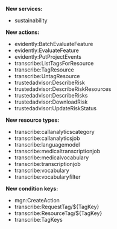 **New services:**

- sustainability

**New actions:**

- evidently:BatchEvaluateFeature
- evidently:EvaluateFeature
- evidently:PutProjectEvents
- transcribe:ListTagsForResource
- transcribe:TagResource
- transcribe:UntagResource
- trustedadvisor:DescribeRisk
- trustedadvisor:DescribeRiskResources
- trustedadvisor:DescribeRisks
- trustedadvisor:DownloadRisk
- trustedadvisor:UpdateRiskStatus

**New resource types:**

- transcribe:callanalyticscategory
- transcribe:callanalyticsjob
- transcribe:languagemodel
- transcribe:medicaltranscriptionjob
- transcribe:medicalvocabulary
- transcribe:transcriptionjob
- transcribe:vocabulary
- transcribe:vocabularyfilter

**New condition keys:**

- mgn:CreateAction
- transcribe:RequestTag/${TagKey}
- transcribe:ResourceTag/${TagKey}
- transcribe:TagKeys
